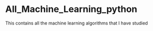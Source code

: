 # All_Machine_Learning_python
This contains all the machine learning algorithms that I have studied
